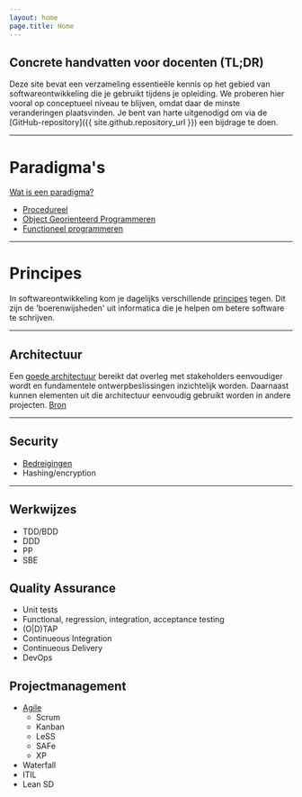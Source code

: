 ```yaml
---
layout: home
page.title: Home
---
```


## Concrete handvatten voor docenten (TL;DR)

Deze site bevat een verzameling essentieële kennis op het gebied van softwareontwikkeling die je gebruikt tijdens je opleiding. We proberen hier vooral op conceptueel niveau te blijven, omdat daar de minste veranderingen plaatsvinden. Je bent van harte uitgenodigd om via de [GitHub-repository]({{ site.github.repository_url }}) een bijdrage te doen.

---

# Paradigma's
[Wat is een paradigma?](https://www.freecodecamp.org/news/what-exactly-is-a-programming-paradigm/)

- [Procedureel](https://en.wikipedia.org/wiki/Procedural_programming)
- [Object Georienteerd Programmeren](paradigmas/oo)
- [Functioneel programmeren](paradigmas/f)

---

# Principes
In softwareontwikkeling kom je dagelijks verschillende [principes](principes) tegen. Dit zijn de 'boerenwijsheden' uit informatica die je helpen om betere software te schrijven.

---

## Architectuur
Een [goede architectuur](architectuur) bereikt dat overleg met stakeholders eenvoudiger wordt en fundamentele ontwerpbeslissingen inzichtelijk worden. Daarnaast kunnen elementen uit die architectuur eenvoudig gebruikt worden in andere projecten. [Bron](https://nl.wikipedia.org/wiki/Software-architectuur)

---

## Security

- [Bedreigingen](https://en.wikipedia.org/wiki/Information_security)
- Hashing/encryption

---

## Werkwijzes

- TDD/BDD
- DDD
- PP
- SBE

## Quality Assurance

- Unit tests
- Functional, regression, integration, acceptance testing
- (O|D)TAP
- Continueous Integration
- Continueous Delivery
- DevOps

## Projectmanagement

- [Agile](https://agilemanifesto.org/)
    - Scrum
    - Kanban
    - LeSS
    - SAFe
    - XP
- Waterfall
- ITIL
- Lean SD